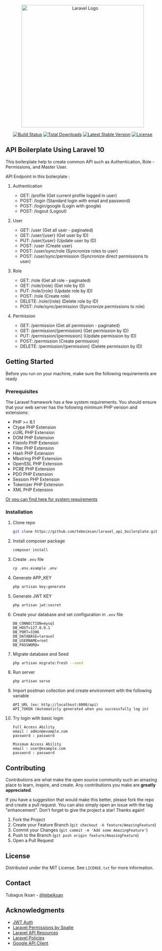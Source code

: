 <p align="center"><a href="https://laravel.com" target="_blank"><img src="https://raw.githubusercontent.com/laravel/art/master/logo-lockup/5%20SVG/2%20CMYK/1%20Full%20Color/laravel-logolockup-cmyk-red.svg" width="400" alt="Laravel Logo"></a></p>

<p align="center">
<a href="https://github.com/laravel/framework/actions"><img src="https://github.com/laravel/framework/workflows/tests/badge.svg" alt="Build Status"></a>
<a href="https://packagist.org/packages/laravel/framework"><img src="https://img.shields.io/packagist/dt/laravel/framework" alt="Total Downloads"></a>
<a href="https://packagist.org/packages/laravel/framework"><img src="https://img.shields.io/packagist/v/laravel/framework" alt="Latest Stable Version"></a>
<a href="https://packagist.org/packages/laravel/framework"><img src="https://img.shields.io/packagist/l/laravel/framework" alt="License"></a>
</p>

## API Boilerplate Using Laravel 10

This boilerplate help to create common API such as Authentication, Role - Permissions, and Master User.

API Endpoint in this boilerplate :

<ol>
    <li>
      <p>Authentication</p>
      <ul>
        <li>GET: /profile (Get current profile logged in user) </li>
        <li>POST: /login (Standard login with email and password)</li>
        <li>POST: /login/google (Login with google)</li>
        <li>POST: /logout (Logout)</li>
      </ul>
    </li>
    <li>
      <p>User</p>
      <ul>
        <li>GET: /user (Get all user - paginated) </li>
        <li>GET: /user/{user} (Get user by ID)</li>
        <li>PUT: /user/{user} (Update user by ID)</li>
        <li>POST: /user (Create user)</li>
        <li>POST: /user/sync/role (Syncronize roles to user)</li>
        <li>POST: /user/sync/permission (Syncronize direct permissions to user)</li>
      </ul>
    </li>
    <li>
      <p>Role</p>
      <ul>
        <li>GET: /role (Get all role - paginated) </li>
        <li>GET: /role/{role} (Get role by ID)</li>
        <li>PUT: /role/{role} (Update role by ID)</li>
        <li>POST: /role (Create role)</li>
        <li>DELETE: /role/{role} (Delete role by ID)</li>
        <li>POST: /role/sync/permission (Syncronize permissions to role)</li>
      </ul>
    </li>
    <li>
      <p>Permission</p>
      <ul>
        <li>GET: /permission (Get all permission - paginated) </li>
        <li>GET: /permission/{permission} (Get permission by ID)</li>
        <li>PUT: /permission/{permission} (Update permission by ID)</li>
        <li>POST: /permission (Create permission)</li>
        <li>DELETE: /permission/{permission} (Delete permission by ID)</li>
      </ul>
    </li>
</ol>

<!-- GETTING STARTED -->

## Getting Started

Before you run on your machine, make sure the following requirements are ready

### Prerequisites

The Laravel framework has a few system requirements. You should ensure that your web server has the following minimum PHP version and extensions:

-   PHP >= 8.1
-   Ctype PHP Extension
-   cURL PHP Extension
-   DOM PHP Extension
-   Fileinfo PHP Extension
-   Filter PHP Extension
-   Hash PHP Extension
-   Mbstring PHP Extension
-   OpenSSL PHP Extension
-   PCRE PHP Extension
-   PDO PHP Extension
-   Session PHP Extension
-   Tokenizer PHP Extension
-   XML PHP Extension

[Or you can find here for system requirements](https://laravel.com/docs/10.x/deployment#server-requirements)

### Installation

1. Clone repo
    ```sh
    git clone https://github.com/tebeiksan/laravel_api_boilerplate.git
    ```
2. Install composer package
    ```sh
    composer install
    ```
3. Create `.env` file
    ```sh
    cp .env.example .env
    ```
4. Generate APP_KEY
    ```sh
    php artisan key:generate
    ```
5. Generate JWT KEY
    ```sh
    php artisan jwt:secret
    ```
6. Create your database and set configuration in `.env` file
    ```
    DB_CONNECTION=mysql
    DB_HOST=127.0.0.1
    DB_PORT=3306
    DB_DATABASE=laravel
    DB_USERNAME=root
    DB_PASSWORD=
    ```
7. Migrate database and Seed
    ```sh
    php artisan migrate:fresh --seed
    ```
8. Run server
    ```sh
    php artisan serve
    ```
9. Import postman collection and create environment with the following variable
    ```
    API_URL (ex: http://localhost:8000/api)
    API_TOKEN (Automaticly generated when you successfully log in)
    ```
10. Try login with basic login

    ```
    Full Access Ability
    email : admin@example.com
    password : password

    Minimum Access Ability
    email : user@example.com
    password : password
    ```

<!-- CONTRIBUTING -->

## Contributing

Contributions are what make the open source community such an amazing place to learn, inspire, and create. Any contributions you make are **greatly appreciated**.

If you have a suggestion that would make this better, please fork the repo and create a pull request. You can also simply open an issue with the tag "enhancement".
Don't forget to give the project a star! Thanks again!

1. Fork the Project
2. Create your Feature Branch (`git checkout -b feature/AmazingFeature`)
3. Commit your Changes (`git commit -m 'Add some AmazingFeature'`)
4. Push to the Branch (`git push origin feature/AmazingFeature`)
5. Open a Pull Request

<!-- LICENSE -->

## License

Distributed under the MIT License. See `LICENSE.txt` for more information.

<!-- CONTACT -->

## Contact

Tubagus Iksan - [@tebeiksan](https://www.instagram.com/tebeiksan/)

<!-- ACKNOWLEDGMENTS -->

## Acknowledgments

-   [JWT Auth](https://github.com/PHP-Open-Source-Saver/jwt-auth)
-   [Laravel Permissions by Spatie](https://spatie.be/index.php/docs/laravel-permission/v6/introduction)
-   [Laravel API Resources](https://laravel.com/docs/10.x/eloquent-resources)
-   [Laravel Policies](https://laravel.com/docs/10.x/authorization#creating-policies)
-   [Google API Client](https://googleapis.github.io/google-api-php-client/main/)
